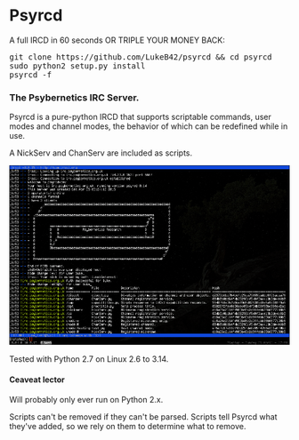 # Psyrcd

A full IRCD in 60 seconds OR TRIPLE YOUR MONEY BACK:
<pre>
git clone https://github.com/LukeB42/psyrcd && cd psyrcd
sudo python2 setup.py install
psyrcd -f
</pre>
### The Psybernetics IRC Server.

Psyrcd is a pure-python IRCD that supports scriptable commands, user modes and
channel modes, the behavior of which can be redefined while in use.

A NickServ and ChanServ are included as scripts.

![Alt text](doc/psyrcd.png?raw=true "OK now throw NLTK in the mix")

Tested with Python 2.7 on Linux 2.6 to 3.14.

#### Ceaveat lector

Will probably only ever run on Python 2.x.

Scripts can't be removed if they can't be parsed. Scripts tell Psyrcd
what they've added, so we rely on them to determine what to remove.

